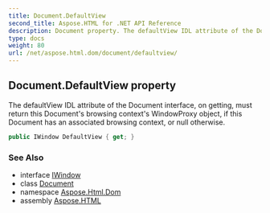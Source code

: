 ```yaml
---
title: Document.DefaultView
second_title: Aspose.HTML for .NET API Reference
description: Document property. The defaultView IDL attribute of the Document interface on getting must return this Documents browsing contexts WindowProxy object if this Document has an associated browsing context or null otherwise
type: docs
weight: 80
url: /net/aspose.html.dom/document/defaultview/
---
```

## Document.DefaultView property

The defaultView IDL attribute of the Document interface, on getting, must return this Document's browsing context's WindowProxy object, if this Document has an associated browsing context, or null otherwise.

```csharp
public IWindow DefaultView { get; }
```

### See Also

* interface [IWindow](../../../aspose.html.window/iwindow/)
* class [Document](../)
* namespace [Aspose.Html.Dom](../../../aspose.html.dom/)
* assembly [Aspose.HTML](../../../)

